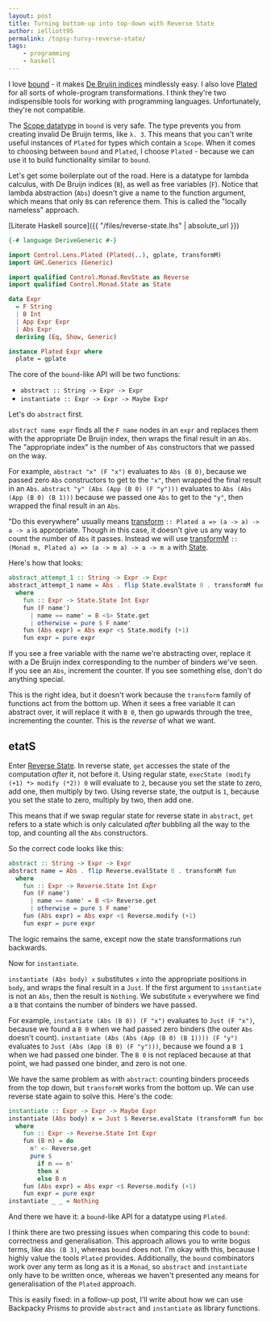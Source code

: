 ```yaml
---
layout: post
title: Turning bottom-up into top-down with Reverse State
author: ielliott95
permalink: /topsy-turvy-reverse-state/
tags:
    - programming
    - haskell
---
```


I love [bound](https://hackage.haskell.org/package/bound) - it makes [De
Bruijn indices](https://en.wikipedia.org/wiki/De_Bruijn_index) mindlessly easy. I also love
[Plated](https://hackage.haskell.org/package/lens/docs/Control-Lens-Plated.html)
for all sorts of whole-program transformations. I think they're two
indispensible tools for working with programming languages.
Unfortunately, they're not compatible.

The [Scope
datatype](https://hackage.haskell.org/package/bound/docs/Bound.html#t:Scope)
in `bound` is very safe. The type prevents you from creating invalid De
Bruijn terms, like `λ. 3`. This means that you can't write useful
instances of `Plated` for types which contain a `Scope`. When it comes
to choosing between `bound` and `Plated`, I choose `Plated` - because we
can use it to build functionality similar to `bound`.

Let's get some boilerplate out of the road. Here is a datatype for
lambda calculus, with De Bruijn indices (`B`), as well as free variables
(`F`). Notice that lambda abstraction (`Abs`) doesn't give a name to the
function argument, which means that only `B`s can reference them. This
is called the "locally nameless" approach.

[Literate Haskell source]({{ "/files/reverse-state.lhs" | absolute_url }})

```haskell
{-# language DeriveGeneric #-}

import Control.Lens.Plated (Plated(..), gplate, transformM)
import GHC.Generics (Generic)

import qualified Control.Monad.RevState as Reverse
import qualified Control.Monad.State as State

data Expr
  = F String
  | B Int
  | App Expr Expr
  | Abs Expr
  deriving (Eq, Show, Generic)

instance Plated Expr where
  plate = gplate
```

The core of the `bound`-like API will be two functions:

-   `abstract :: String -> Expr -> Expr`
-   `instantiate :: Expr -> Expr -> Maybe Expr`

Let's do `abstract` first.

`abstract name expr` finds all the `F name` nodes in an `expr` and
replaces them with the appropriate De Bruijn index, then wraps the final
result in an `Abs`. The "appropriate index" is the number of `Abs`
constructors that we passed on the way.

For example, `abstract "x" (F "x")` evaluates to `Abs (B 0)`, because we
passed zero `Abs` constructors to get to the `"x"`, then wrapped the final
result in an `Abs`. `abstract "y" (Abs (App (B 0) (F "y")))` evaluates to
`Abs (Abs (App (B 0) (B 1)))` because we passed one `Abs` to get to the
`"y"`, then wrapped the final result in an `Abs`.

"Do this everywhere" usually means
[transform](https://hackage.haskell.org/package/lens/docs/Control-Lens-Plated.html#v:transform) `:: Plated a => (a -> a) -> a -> a` is appropriate. Though
in this case, it doesn't give us any way to count the number of `Abs` it
passes. Instead we will use [transformM](https://hackage.haskell.org/package/lens/docs/Control-Lens-Plated.html#v:transformM) `:: (Monad m, Plated a) => (a -> m a) -> a -> m a`
with [State](https://hackage.haskell.org/package/mtl/docs/Control-Monad-State.html).

Here's how that looks:

```haskell
abstract_attempt_1 :: String -> Expr -> Expr
abstract_attempt_1 name = Abs . flip State.evalState 0 . transformM fun
  where
    fun :: Expr -> State.State Int Expr
    fun (F name')
      | name == name' = B <$> State.get
      | otherwise = pure $ F name'
    fun (Abs expr) = Abs expr <$ State.modify (+1)
    fun expr = pure expr
```

If you see a free variable with the name we're abstracting over, replace
it with a De Bruijn index corresponding to the number of binders we've
seen. If you see an `Abs`, increment the counter. If you see something
else, don't do anything special.

This is the right idea, but it doesn't work because the `transform`
family of functions act from the bottom up. When it sees a free variable
it can abstract over, it will replace it with `B 0`, then go upwards
through the tree, incrementing the counter. This is the *reverse* of
what we want.

## etatS

Enter [Reverse
State](http://hackage.haskell.org/package/rev-state/docs/Control-Monad-Trans-RevState.html).
In reverse state, `get` accesses the state of the computation *after*
it, not before it. Using regular state,
`execState (modify (+1) *> modify (*2)) 0` will evaluate to `2`, because
you set the state to zero, add one, then multiply by two. Using reverse
state, the output is `1`, because you set the state to zero, multiply by
two, then add one.

This means that if we swap regular state for reverse state in
`abstract`, `get` refers to a state which is only calculated *after*
bubbling all the way to the top, and counting all the `Abs`
constructors.

So the correct code looks like this:

```haskell
abstract :: String -> Expr -> Expr
abstract name = Abs . flip Reverse.evalState 0 . transformM fun
  where
    fun :: Expr -> Reverse.State Int Expr
    fun (F name')
      | name == name' = B <$> Reverse.get
      | otherwise = pure $ F name'
    fun (Abs expr) = Abs expr <$ Reverse.modify (+1)
    fun expr = pure expr
```

The logic remains the same, except now the state transformations run
backwards.

Now for `instantiate`.

`instantiate (Abs body) x` substitutes `x` into
the appropriate positions in `body`, and wraps the final result in a
`Just`. If the first argument to `instantiate` is not an `Abs`, then the
result is `Nothing`. We substitute `x` everywhere we find a `B` that
contains the number of binders we have passed.

For example, `instantiate (Abs (B 0)) (F "x")` evaluates to
`Just (F "x")`, because we found a `B 0` when we had passed zero binders
(the outer `Abs` doesn't count).
`instantiate (Abs (Abs (App (B 0) (B 1)))) (F "y")` evaluates to
`Just (Abs (App (B 0) (F "y")))`, because we found a `B 1` when we had
passed one binder. The `B 0` is not replaced because at that point, we
had passed one binder, and zero is not one.

We have the same problem as with `abstract`: counting binders proceeds
from the top down, but `transformM` works from the bottom up. We can use
reverse state again to solve this. Here's the code:

```haskell
instantiate :: Expr -> Expr -> Maybe Expr
instantiate (Abs body) x = Just $ Reverse.evalState (transformM fun body) 0
  where
    fun :: Expr -> Reverse.State Int Expr
    fun (B n) = do
      n' <- Reverse.get
      pure $
        if n == n'
        then x
        else B n
    fun (Abs expr) = Abs expr <$ Reverse.modify (+1)
    fun expr = pure expr
instantiate _ _ = Nothing
```

And there we have it: a `bound`-like API for a datatype using `Plated`.

I think there are two pressing issues when comparing this code to
`bound`: correctness and generalisation. This approach allows you to
write bogus terms, like `Abs (B 3)`, whereas `bound` does not. I'm okay
with this, because I highly value the tools `Plated` provides.
Additionally, the `bound` combinators work over any term as long as it
is a `Monad`, so `abstract` and `instantiate` only have to be written
once, whereas we haven't presented any means for generalisation of the
`Plated` approach.

This is easily fixed: in a follow-up post, I'll
write about how we can use Backpacky Prisms to provide `abstract`
and `instantiate` as library functions.

